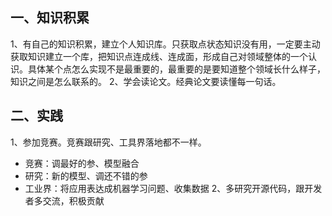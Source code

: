 ## 一、知识积累
1、有自己的知识积累，建立个人知识库。只获取点状态知识没有用，一定要主动获取知识建立一个库，把知识点连成线、连成面，形成自己对领域整体的一个认识。具体某个点怎么实现不是最重要的，最重要的是要知道整个领域长什么样子，知识之间是怎么联系的。
2、学会读论文。经典论文要读懂每一句话。

## 二、实践
1、参加竞赛。竞赛跟研究、工具界落地都不一样。
  * 竞赛：调最好的参、模型融合
  * 研究：新的模型、调还不错的参
  * 工业界：将应用表达成机器学习问题、收集数据
2、多研究开源代码，跟开发者多交流，积极贡献